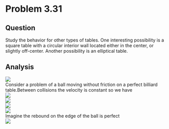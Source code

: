 # Problem 3.31
## Question
Study the behavior for other types of tables. One interesting possibility is a square table with a circular interior wall located either in the center, or slightly off-center. Another possibility is an elliptical table.
## Analysis
![](https://github.com/Monotone1997/computationalphysics_N2015301020041/blob/master/Exercise_09/1.png)  
Consider a problem of a ball moving without friction on a perfect billiard table.Between collisions the velocity is constant so we have  
![](https://github.com/Monotone1997/computationalphysics_N2015301020041/blob/master/Exercise_09/a.png)  
![](https://github.com/Monotone1997/computationalphysics_N2015301020041/blob/master/Exercise_09/b.png)  
![](https://github.com/Monotone1997/computationalphysics_N2015301020041/blob/master/Exercise_09/c.png)  
![](https://github.com/Monotone1997/computationalphysics_N2015301020041/blob/master/Exercise_09/d.png)  
Imagine the rebound on the edge of the ball is perfect  
![](https://github.com/Monotone1997/computationalphysics_N2015301020041/blob/master/Exercise_09/2.jpg)
